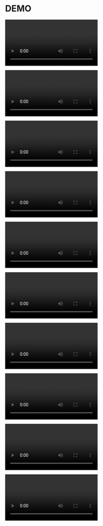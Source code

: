 # DEMO

<video src="/public/assets/videos/video1.mp4"></video>

<video src="/public/assets/videos/video2.mp4"></video>

<video src="/public/assets/videos/video3.mp4"></video>

<video src="/public/assets/videos/video4.mp4"></video>

<video src="/public/assets/videos/video5.mp4"></video>

<video src="/public/assets/videos/video6.mp4"></video>

<video src="/public/assets/videos/video7.mp4"></video>

<video src="/public/assets/videos/video8.mp4"></video>

<video src="/public/assets/videos/video9.mp4"></video>

<video src="/public/assets/videos/video10.mp4"></video>